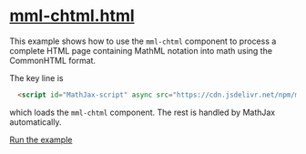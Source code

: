 # [mml-chtml.html](https://mathjax.github.io/MathJax-demos-web/mml-chtml.html)

This example shows how to use the `mml-chtml` component to process a complete HTML page containing MathML notation into math using the CommonHTML format.

The key line is

``` html
  <script id="MathJax-script" async src="https://cdn.jsdelivr.net/npm/mathjax@3/es5/mml-chtml.js"></script>
```

which loads the `mml-chtml` component.  The rest is handled by MathJax automatically.

[Run the example](https://mathjax.github.io/MathJax-demos-web/mml-chtml.html)
